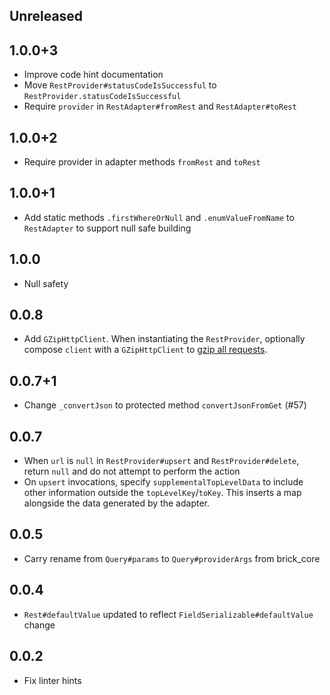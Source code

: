 ## Unreleased

## 1.0.0+3

* Improve code hint documentation
* Move `RestProvider#statusCodeIsSuccessful` to `RestProvider.statusCodeIsSuccessful`
* Require `provider` in `RestAdapter#fromRest` and `RestAdapter#toRest`

## 1.0.0+2

* Require provider in adapter methods `fromRest` and `toRest`

## 1.0.0+1

* Add static methods `.firstWhereOrNull` and `.enumValueFromName` to `RestAdapter` to support null safe building

## 1.0.0

* Null safety

## 0.0.8

* Add `GZipHttpClient`. When instantiating the `RestProvider`, optionally compose `client` with a `GZipHttpClient` to [gzip all requests](README.md#gzipping-requests).

## 0.0.7+1

* Change `_convertJson` to protected method `convertJsonFromGet` (#57)

## 0.0.7

* When `url` is `null` in `RestProvider#upsert` and `RestProvider#delete`, return `null` and do not attempt to perform the action
* On `upsert` invocations, specify `supplementalTopLevelData` to include other information outside the `topLevelKey`/`toKey`. This inserts a map alongside the data generated by the adapter.

## 0.0.5

* Carry rename from `Query#params` to `Query#providerArgs` from brick_core

## 0.0.4

* `Rest#defaultValue` updated to reflect `FieldSerializable#defaultValue` change

## 0.0.2

* Fix linter hints
